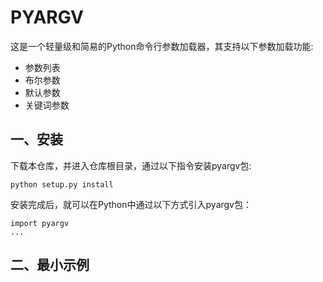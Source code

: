 # PYARGV
这是一个轻量级和简易的Python命令行参数加载器，其支持以下参数加载功能:
* 参数列表
* 布尔参数
* 默认参数
* 关键词参数

## 一、安装
下载本仓库，并进入仓库根目录，通过以下指令安装pyargv包:
```
python setup.py install
```
安装完成后，就可以在Python中通过以下方式引入pyargv包：
```
import pyargv
...
```

## 二、最小示例